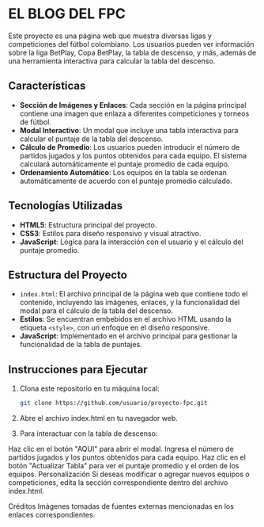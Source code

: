 # EL BLOG DEL FPC

Este proyecto es una página web que muestra diversas ligas y competiciones del fútbol colombiano. Los usuarios pueden ver información sobre la liga BetPlay, Copa BetPlay, la tabla de descenso, y más, además de una herramienta interactiva para calcular la tabla del descenso.

## Características

- **Sección de Imágenes y Enlaces**: Cada sección en la página principal contiene una imagen que enlaza a diferentes competiciones y torneos de fútbol.
- **Modal Interactivo**: Un modal que incluye una tabla interactiva para calcular el puntaje de la tabla del descenso.
- **Cálculo de Promedio**: Los usuarios pueden introducir el número de partidos jugados y los puntos obtenidos para cada equipo. El sistema calculará automáticamente el puntaje promedio de cada equipo.
- **Ordenamiento Automático**: Los equipos en la tabla se ordenan automáticamente de acuerdo con el puntaje promedio calculado.

## Tecnologías Utilizadas

- **HTML5**: Estructura principal del proyecto.
- **CSS3**: Estilos para diseño responsivo y visual atractivo.
- **JavaScript**: Lógica para la interacción con el usuario y el cálculo del puntaje promedio.

## Estructura del Proyecto

- `index.html`: El archivo principal de la página web que contiene todo el contenido, incluyendo las imágenes, enlaces, y la funcionalidad del modal para el cálculo de la tabla del descenso.
- **Estilos**: Se encuentran embebidos en el archivo HTML usando la etiqueta `<style>`, con un enfoque en el diseño responsive.
- **JavaScript**: Implementado en el archivo principal para gestionar la funcionalidad de la tabla de puntajes.

## Instrucciones para Ejecutar

1. Clona este repositorio en tu máquina local:
   ```bash
   git clone https://github.com/usuario/proyecto-fpc.git
2. Abre el archivo index.html en tu navegador web.

3. Para interactuar con la tabla de descenso:

Haz clic en el botón "AQUI" para abrir el modal.
Ingresa el número de partidos jugados y los puntos obtenidos para cada equipo.
Haz clic en el botón "Actualizar Tabla" para ver el puntaje promedio y el orden de los equipos.
Personalización
Si deseas modificar o agregar nuevos equipos o competiciones, edita la sección correspondiente dentro del archivo index.html.

Créditos
Imágenes tomadas de fuentes externas mencionadas en los enlaces correspondientes.
